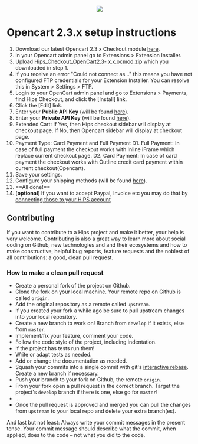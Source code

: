 <p align="center"><img src="https://hips.com/logo.svg"></p>

# Opencart 2.3.x setup instructions

1. Download our latest Opencart 2.3.x Checkout module [here](https://github.com/hipspay/opencart-2.3.x-checkout-module/releases).
2. In your Opencart admin panel go to Extensions > Extension Installer.
3. Upload [Hips_Checkout_OpenCart2.3- x.x.ocmod.zip](https://github.com/hipspay/opencart-2.3.x-checkout-module/releases) which you downloaded in step 1.
4. If you receive an error "Could not connect as..." this means you have not configured FTP credentials for your Extension Installer. You can resolve this in System > Settings > FTP.
5. Login to your OpenCart admin panel and go to Extensions > Payments, find Hips Checkout, and click the [Install] link. 
6. Click the [Edit] link.
7. Enter your **Public API Key** (will be found <a href="https://dashboard.hips.com/sales_channels" target="_blank">here</a>).
8. Enter your **Private API Key** (will be found <a href="https://dashboard.hips.com/sales_channels" target="_blank">here</a>).
9. Extended Cart: If Yes, then Hips checkout sidebar will display at checkout page. If No, then Opencart sidebar will display at checkout page.
10. Payment Type: Card Payment and Full Payment
D1. Full Payment: In case of full payment the checkout works with Inline iFrame which replace current checkout page.
D2. Card Payment: In case of card payment the checkout works with Outline credit card payment within current checkout(Opencart).
11. Save your settings.
12. Configure your shipping methods (will be found <a href="https://dashboard.hips.com/shippings" target="_blank">here</a>).
13. ==All done!==
14. (**optional**) If you want to accept Paypal, Invoice etc you may do that by <a href="https://dashboard.hips.com/payment/settings" target="_blank">connecting those to your HIPS account</a>


## Contributing

If you want to contribute to a Hips project and make it better, your help is very welcome. Contributing is also a great way to learn more about social coding on Github, new technologies and and their ecosystems and how to make constructive, helpful bug reports, feature requests and the noblest of all contributions: a good, clean pull request.

### How to make a clean pull request

- Create a personal fork of the project on Github.
- Clone the fork on your local machine. Your remote repo on Github is called `origin`.
- Add the original repository as a remote called `upstream`.
- If you created your fork a while ago be sure to pull upstream changes into your local repository.
- Create a new branch to work on! Branch from `develop` if it exists, else from `master`.
- Implement/fix your feature, comment your code.
- Follow the code style of the project, including indentation.
- If the project has tests run them!
- Write or adapt tests as needed.
- Add or change the documentation as needed.
- Squash your commits into a single commit with git's [interactive rebase](https://help.github.com/articles/interactive-rebase). Create a new branch if necessary.
- Push your branch to your fork on Github, the remote `origin`.
- From your fork open a pull request in the correct branch. Target the project's `develop` branch if there is one, else go for `master`!
- ...
- Once the pull request is approved and merged you can pull the changes from `upstream` to your local repo and delete
your extra branch(es).

And last but not least: Always write your commit messages in the present tense. Your commit message should describe what the commit, when applied, does to the code – not what you did to the code.

